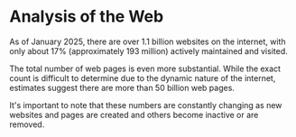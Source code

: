 # Analysis of the Web

As of January 2025, there are over 1.1 billion websites on the internet, with only about 17% 
 (approximately 193 million) actively maintained and visited.

The total number of web pages is even more substantial. While the exact count is difficult to determine due to the dynamic nature of the internet,
  estimates suggest there are more than 50 billion web pages.

It's important to note that these numbers are constantly changing as new websites and pages are created and others become inactive or are removed.